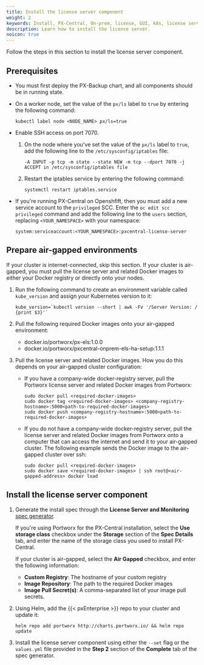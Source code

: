 ```yaml
---
title: Install the license server component
weight: 2
keywords: Install, PX-Central, On-prem, license, GUI, k8s, license server
description: Learn how to install the license server.
noicon: true
---
```


Follow the steps in this section to install the license server component.

## Prerequisites

* You must first deploy the PX-Backup chart, and all components should be in running state.
* On a worker node, set the value of the `px/ls` label to `true` by entering the following command:

    ```text
    kubectl label node <NODE_NAME> px/ls=true
    ```
* Enable SSH access on port 7070.

    1. On the node where you've set the value of the `px/ls` label to `true`, add the following line to the `/etc/sysconfig/iptables` file:

        ```text
        -A INPUT -p tcp -m state --state NEW -m tcp --dport 7070 -j ACCEPT in /etc/sysconfig/iptables file
        ```

    2. Restart the iptables service by entering the following command:

        ```text
        systemctl restart iptables.service
        ```

* If you're running PX-Central on Openshfift, then you must add a new  service account to the `privileged` SCC.  Enter the `oc edit scc privileged` command and add the following line to the `users` section, replacing `<YOUR_NAMESPACE>` with your namespace:

    ```text
    system:serviceaccount:<YOUR_NAMESPACE>:pxcentral-license-server
    ```

## Prepare air-gapped environments

If your cluster is internet-connected, skip this section. If your cluster is air-gapped, you must pull the license server and related Docker images to either your Docker registry or directly onto your nodes.

1. Run the following command to create an environment variable called `kube_version` and assign your Kubernetes version to it:

    ```
    kube_version=`kubectl version --short | awk -Fv '/Server Version: / {print $3}'`
    ```

2. Pull the following required Docker images onto your air-gapped environment:

    * docker.io/portworx/px-els:1.0.0
    * docker.io/portworx/pxcentral-onprem-els-ha-setup:1.1.1

3. Pull the license server and related Docker images. How you do this depends on your air-gapped cluster configuration:

    * If you have a company-wide docker-registry server, pull the Portworx license server and related Docker images from Portworx:

        ```text
        sudo docker pull <required-docker-images>
        sudo docker tag <required-docker-images> <company-registry-hostname>:5000<path-to-required-docker-images>
        sudo docker push <company-registry-hostname>:5000<path-to-required-docker-images>
        ```

    * If you do not have a company-wide docker-registry server, pull the license server and related Docker images from Portworx onto a computer that can access the internet and send it to your air-gapped cluster. The following example sends the Docker image to the air-gapped cluster over ssh:

        ```text
        sudo docker pull <required-docker-images>
        sudo docker save <required-docker-images> | ssh root@<air-gapped-address> docker load
        ```
## Install the license server component

1. Generate the install spec through the **License Server and Monitoring** [spec generator](https://central.portworx.com/specGen/px-central-on-prem-wizard).

    If you're using Portworx for the PX-Central installation, select the **Use storage class** checkbox under the **Storage** section of the **Spec Details** tab, and enter the name of the storage class you used to install PX-Central.

    If your cluster is air-gapped, select the **Air Gapped** checkbox, and enter the following information:

      * **Custom Registry**: The hostname of your custom registry
      * **Image Repository**: The path to the required Docker images
      * **Image Pull Secret(s)**: A comma-separated list of your image pull secrets.

2. Using Helm, add the {{< pxEnterprise >}} repo to your cluster and update it:
    <!-- I may instead just push these two steps together and refer users to the spec generator -->

    ```text
    helm repo add portworx http://charts.portworx.io/ && helm repo update
    ```

3. Install the license server component using either the `--set` flag or the `values.yml` file provided in the **Step 2** section of the **Complete** tab of the spec generator.
